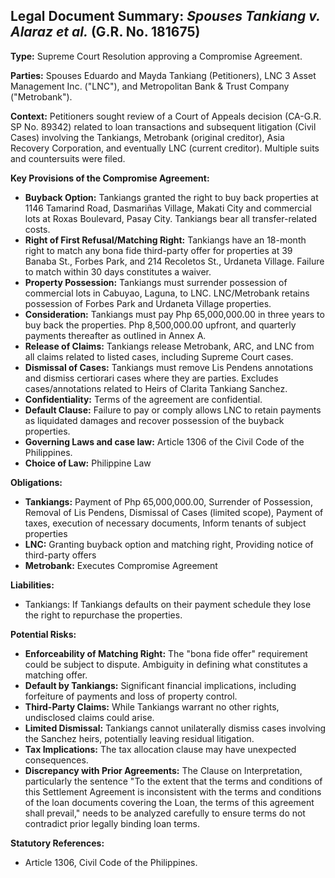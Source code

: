 ## Legal Document Summary: *Spouses Tankiang v. Alaraz et al.* (G.R. No. 181675)

**Type:** Supreme Court Resolution approving a Compromise Agreement.

**Parties:** Spouses Eduardo and Mayda Tankiang (Petitioners), LNC 3 Asset Management Inc. ("LNC"), and Metropolitan Bank & Trust Company ("Metrobank").

**Context:** Petitioners sought review of a Court of Appeals decision (CA-G.R. SP No. 89342) related to loan transactions and subsequent litigation (Civil Cases) involving the Tankiangs, Metrobank (original creditor), Asia Recovery Corporation, and eventually LNC (current creditor). Multiple suits and countersuits were filed.

**Key Provisions of the Compromise Agreement:**

*   **Buyback Option:** Tankiangs granted the right to buy back properties at 1146 Tamarind Road, Dasmariñas Village, Makati City and commercial lots at Roxas Boulevard, Pasay City. Tankiangs bear all transfer-related costs.
*   **Right of First Refusal/Matching Right:** Tankiangs have an 18-month right to match any bona fide third-party offer for properties at 39 Banaba St., Forbes Park, and 214 Recoletos St., Urdaneta Village. Failure to match within 30 days constitutes a waiver.
*   **Property Possession:** Tankiangs must surrender possession of commercial lots in Cabuyao, Laguna, to LNC. LNC/Metrobank retains possession of Forbes Park and Urdaneta Village properties.
*   **Consideration:** Tankiangs must pay Php 65,000,000.00 in three years to buy back the properties. Php 8,500,000.00 upfront, and quarterly payments thereafter as outlined in Annex A.
*   **Release of Claims:** Tankiangs release Metrobank, ARC, and LNC from all claims related to listed cases, including Supreme Court cases.
*   **Dismissal of Cases:** Tankiangs must remove Lis Pendens annotations and dismiss certiorari cases where they are parties. Excludes cases/annotations related to Heirs of Clarita Tankiang Sanchez.
*   **Confidentiality:** Terms of the agreement are confidential.
*   **Default Clause:** Failure to pay or comply allows LNC to retain payments as liquidated damages and recover possession of the buyback properties.
*    **Governing Laws and case law:** Article 1306 of the Civil Code of the Philippines.
*   **Choice of Law:** Philippine Law

**Obligations:**

*   **Tankiangs:** Payment of Php 65,000,000.00, Surrender of Possession, Removal of Lis Pendens, Dismissal of Cases (limited scope), Payment of taxes, execution of necessary documents, Inform tenants of subject properties
*   **LNC:** Granting buyback option and matching right, Providing notice of third-party offers
*   **Metrobank:** Executes Compromise Agreement

**Liabilities:**
* Tankiangs: If Tankiangs defaults on their payment schedule they lose the right to repurchase the properties. 

**Potential Risks:**

*   **Enforceability of Matching Right:** The "bona fide offer" requirement could be subject to dispute. Ambiguity in defining what constitutes a matching offer.
*   **Default by Tankiangs:** Significant financial implications, including forfeiture of payments and loss of property control.
*   **Third-Party Claims:** While Tankiangs warrant no other rights, undisclosed claims could arise.
*   **Limited Dismissal:** Tankiangs cannot unilaterally dismiss cases involving the Sanchez heirs, potentially leaving residual litigation.
*   **Tax Implications:** The tax allocation clause may have unexpected consequences.
*    **Discrepancy with Prior Agreements:** The Clause on Interpretation, particularly the sentence "To the extent that the terms and conditions of this Settlement Agreement is inconsistent with the terms and conditions of the loan documents covering the Loan, the terms of this agreement shall prevail," needs to be analyzed carefully to ensure terms do not contradict prior legally binding loan terms.

**Statutory References:**

*   Article 1306, Civil Code of the Philippines.
